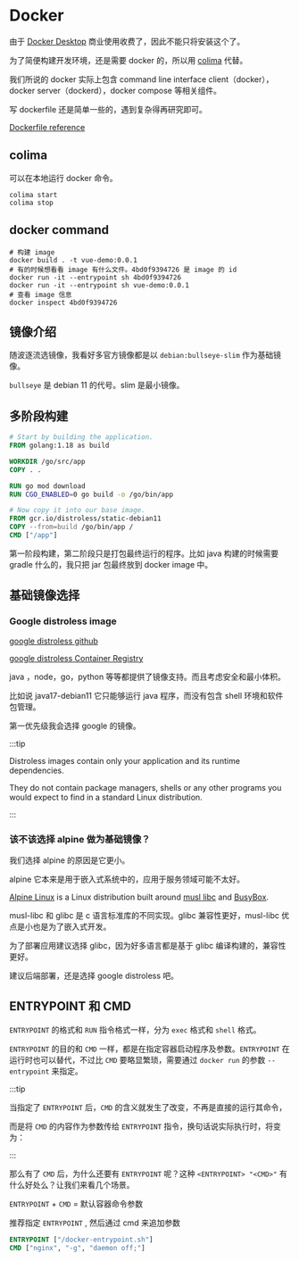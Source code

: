 # Docker

由于 [Docker Desktop](https://www.docker.com/products/docker-desktop/) 商业使用收费了，因此不能只将安装这个了。

为了简便构建开发环境，还是需要 docker 的，所以用 [colima](https://github.com/abiosoft/colima) 代替。

我们所说的 docker 实际上包含 command line interface client（docker），docker server（dockerd），docker compose 等相关组件。

写 dockerfile 还是简单一些的，遇到复杂得再研究即可。

[Dockerfile reference](https://docs.docker.com/engine/reference/builder/)

## colima

可以在本地运行 docker 命令。

```shelldocker build . -t vue-demo:0.0.1
colima start
colima stop
```

## docker command

```shell
# 构建 image
docker build . -t vue-demo:0.0.1
# 有的时候想看看 image 有什么文件。4bd0f9394726 是 image 的 id
docker run -it --entrypoint sh 4bd0f9394726
docker run -it --entrypoint sh vue-demo:0.0.1
# 查看 image 信息
docker inspect 4bd0f9394726
```

## 镜像介绍

随波逐流选镜像，我看好多官方镜像都是以 `debian:bullseye-slim` 作为基础镜像。

`bullseye` 是 debian 11 的代号。slim 是最小镜像。

## 多阶段构建

```dockerfile
# Start by building the application.
FROM golang:1.18 as build

WORKDIR /go/src/app
COPY . .

RUN go mod download
RUN CGO_ENABLED=0 go build -o /go/bin/app

# Now copy it into our base image.
FROM gcr.io/distroless/static-debian11
COPY --from=build /go/bin/app /
CMD ["/app"]
```

第一阶段构建，第二阶段只是打包最终运行的程序。比如 java 构建的时候需要 gradle 什么的，我只把 jar 包最终放到 docker image 中。

## 基础镜像选择

### Google distroless image

[google distroless github](https://github.com/GoogleContainerTools/distroless)

[google distroless Container Registry ](https://console.cloud.google.com/gcr/images/distroless/GLOBAL)

java ，node，go，python 等等都提供了镜像支持。而且考虑安全和最小体积。

比如说 java17-debian11 它只能够运行 java 程序，而没有包含 shell 环境和软件包管理。

第一优先级我会选择 google 的镜像。

:::tip

Distroless images contain only your application and its runtime dependencies.

They do not contain package managers, shells or any other programs you would expect to find in a standard Linux distribution.

:::

### 该不该选择 alpine 做为基础镜像？

我们选择 alpine 的原因是它更小。

alpine 它本来是用于嵌入式系统中的，应用于服务领域可能不太好。

[Alpine Linux](https://alpinelinux.org/) is a Linux distribution built around [musl libc](https://www.musl-libc.org/) and [BusyBox](https://www.busybox.net/).

musl-libc 和 glibc 是 c 语言标准库的不同实现。glibc 兼容性更好，musl-libc 优点是小也是为了嵌入式开发。

为了部署应用建议选择 glibc，因为好多语言都是基于 glibc 编译构建的，兼容性更好。

建议后端部署，还是选择 google distroless 吧。

## ENTRYPOINT 和 CMD

`ENTRYPOINT` 的格式和 `RUN` 指令格式一样，分为 `exec` 格式和 `shell` 格式。

`ENTRYPOINT` 的目的和 `CMD` 一样，都是在指定容器启动程序及参数。`ENTRYPOINT` 在运行时也可以替代，不过比 `CMD` 要略显繁琐，需要通过 `docker run` 的参数 `--entrypoint` 来指定。

:::tip

当指定了 `ENTRYPOINT` 后，`CMD` 的含义就发生了改变，不再是直接的运行其命令，

而是将 `CMD` 的内容作为参数传给 `ENTRYPOINT` 指令，换句话说实际执行时，将变为：<ENTRYPOINT> <CMD>

:::

那么有了 `CMD` 后，为什么还要有 `ENTRYPOINT` 呢？这种 `<ENTRYPOINT> "<CMD>"` 有什么好处么？让我们来看几个场景。

`ENTRYPOINT` + `CMD` = 默认容器命令参数

推荐指定 `ENTRYPOINT` , 然后通过 cmd 来追加参数

```dockerfile
ENTRYPOINT ["/docker-entrypoint.sh"]
CMD ["nginx", "-g", "daemon off;"]
```
